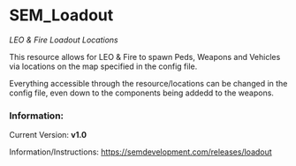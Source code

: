 # SEM_Loadout
*LEO &amp; Fire Loadout Locations*

This resource allows for LEO & Fire to spawn Peds, Weapons and Vehicles via locations on the map specified in the config file.

Everything accessible through the resource/locations can be changed in the config file, even down to the components being addedd to the weapons.


### Information:
Current Version: **v1.0**

Information/Instructions: https://semdevelopment.com/releases/loadout
